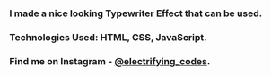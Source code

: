 ### I made a nice looking Typewriter Effect that can be used.

### Technologies Used: HTML, CSS, JavaScript.

### Find me on Instagram - [@electrifying_codes][Instagram].

[Instagram]: https://www.instagram.com/electrifying_codes